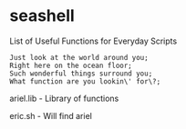 # seashell
List of Useful Functions for Everyday Scripts

```
Just look at the world around you;
Right here on the ocean floor;
Such wonderful things surround you;
What function are you lookin\' for\?;
```

ariel.lib - Library of functions

eric.sh - Will find ariel
